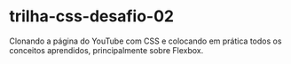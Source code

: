 # trilha-css-desafio-02
Clonando a página do YouTube com CSS e colocando em prática todos os conceitos aprendidos, principalmente sobre Flexbox.
